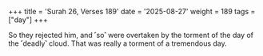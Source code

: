 +++
title = 'Surah 26, Verses 189'
date = '2025-08-27'
weight = 189
tags = ["day"]
+++

So they rejected him, and ˹so˺ were overtaken by the torment of the day of the ˹deadly˺ cloud. That was really a torment of a tremendous day.